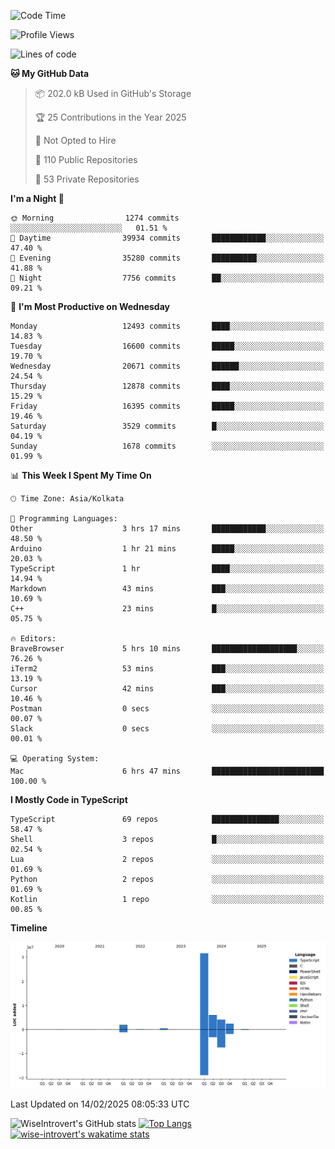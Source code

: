 <!--START_SECTION:waka-->
![Code Time](http://img.shields.io/badge/Code%20Time-2%2C203%20hrs%2024%20mins-blue)

![Profile Views](http://img.shields.io/badge/Profile%20Views-0-blue)

![Lines of code](https://img.shields.io/badge/From%20Hello%20World%20I%27ve%20Written-47.2%20million%20lines%20of%20code-blue)

**🐱 My GitHub Data** 

> 📦 202.0 kB Used in GitHub's Storage 
 > 
> 🏆 25 Contributions in the Year 2025
 > 
> 🚫 Not Opted to Hire
 > 
> 📜 110 Public Repositories 
 > 
> 🔑 53 Private Repositories 
 > 
**I'm a Night 🦉** 

```text
🌞 Morning                1274 commits        ░░░░░░░░░░░░░░░░░░░░░░░░░   01.51 % 
🌆 Daytime                39934 commits       ████████████░░░░░░░░░░░░░   47.40 % 
🌃 Evening                35280 commits       ██████████░░░░░░░░░░░░░░░   41.88 % 
🌙 Night                  7756 commits        ██░░░░░░░░░░░░░░░░░░░░░░░   09.21 % 
```
📅 **I'm Most Productive on Wednesday** 

```text
Monday                   12493 commits       ████░░░░░░░░░░░░░░░░░░░░░   14.83 % 
Tuesday                  16600 commits       █████░░░░░░░░░░░░░░░░░░░░   19.70 % 
Wednesday                20671 commits       ██████░░░░░░░░░░░░░░░░░░░   24.54 % 
Thursday                 12878 commits       ████░░░░░░░░░░░░░░░░░░░░░   15.29 % 
Friday                   16395 commits       █████░░░░░░░░░░░░░░░░░░░░   19.46 % 
Saturday                 3529 commits        █░░░░░░░░░░░░░░░░░░░░░░░░   04.19 % 
Sunday                   1678 commits        ░░░░░░░░░░░░░░░░░░░░░░░░░   01.99 % 
```


📊 **This Week I Spent My Time On** 

```text
🕑︎ Time Zone: Asia/Kolkata

💬 Programming Languages: 
Other                    3 hrs 17 mins       ████████████░░░░░░░░░░░░░   48.50 % 
Arduino                  1 hr 21 mins        █████░░░░░░░░░░░░░░░░░░░░   20.03 % 
TypeScript               1 hr                ████░░░░░░░░░░░░░░░░░░░░░   14.94 % 
Markdown                 43 mins             ███░░░░░░░░░░░░░░░░░░░░░░   10.69 % 
C++                      23 mins             █░░░░░░░░░░░░░░░░░░░░░░░░   05.75 % 

🔥 Editors: 
BraveBrowser             5 hrs 10 mins       ███████████████████░░░░░░   76.26 % 
iTerm2                   53 mins             ███░░░░░░░░░░░░░░░░░░░░░░   13.19 % 
Cursor                   42 mins             ███░░░░░░░░░░░░░░░░░░░░░░   10.46 % 
Postman                  0 secs              ░░░░░░░░░░░░░░░░░░░░░░░░░   00.07 % 
Slack                    0 secs              ░░░░░░░░░░░░░░░░░░░░░░░░░   00.01 % 

💻 Operating System: 
Mac                      6 hrs 47 mins       █████████████████████████   100.00 % 
```

**I Mostly Code in TypeScript** 

```text
TypeScript               69 repos            ███████████████░░░░░░░░░░   58.47 % 
Shell                    3 repos             █░░░░░░░░░░░░░░░░░░░░░░░░   02.54 % 
Lua                      2 repos             ░░░░░░░░░░░░░░░░░░░░░░░░░   01.69 % 
Python                   2 repos             ░░░░░░░░░░░░░░░░░░░░░░░░░   01.69 % 
Kotlin                   1 repo              ░░░░░░░░░░░░░░░░░░░░░░░░░   00.85 % 
```



**Timeline**

![Lines of Code chart](https://raw.githubusercontent.com/wise-introvert/wise-introvert/master/assets/bar_graph.png)


 Last Updated on 14/02/2025 08:05:33 UTC
<!--END_SECTION:waka-->

![WiseIntrovert's GitHub stats](https://github-readme-stats.vercel.app/api?username=wise-introvert&count_private=true&show_icons=true)
[![Top Langs](https://github-readme-stats.vercel.app/api/top-langs/?username=wise-introvert&langs_count=10)](https://github.com/anuraghazra/github-readme-stats)
[![wise-introvert's wakatime stats](https://github-readme-stats.vercel.app/api/wakatime?username=wiseintrovert)](https://github.com/anuraghazra/github-readme-stats)
